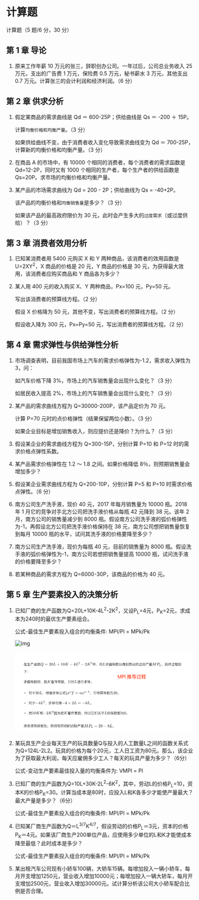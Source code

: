 # 计算题

计算题（5 题/6 分，30 分）

## 第 1 章 导论

1. 原来工作年薪 10 万元的张三，辞职创办公司。一年过后，公司总业务收入 25 万元，支出的广告费 1 万元，保险费 0.5 万元，秘书薪水 3 万元，其他支出 0.7 万元。计算张三的会计利润和经济利润。（6 分）

## 第 2 章 供求分析

1. 假定某商品的需求曲线是 Qd ＝ 600-25P；供给曲线是 Qs ＝ -200 ＋ 15P。

   计算`均衡价格和均衡产量`。（3 分）

   如果供给曲线不变，由于消费者收入变化导致需求曲线变为 Qd ＝ 700-25P，计算新的均衡价格和均衡产量。（3 分）

2. 在商品 A 的市场中，有 10000 个相同的消费者，每个消费者的需求函数是 Qd=12-2P，同时又有 1000 个相同的生产者，每个生产者的供给函数是 Qs=20P。求市场的均衡价格和均衡产量。

3. 某产品的市场需求曲线为 Qd = 200 - 2P；供给曲线为 Qs = -40+2P。

   该产品的均衡价格和`均衡销售量`是多少？（3 分）

   如果该产品的最高政府限价为 30 元，此时会产生多大的`过度需求`（或过度供给）？（3 分）

## 第 3 章 消费者效用分析

1. 已知某消费者用 5400 元购买 X 和 Y 两种商品，该消费者的效用函数是 U=2XY<sup>2</sup>，X 商品的价格是 20 元，Y 商品的价格是 30 元，为获得最大效用，该消费者应购买商品和 Y 商品各为多少？

2. 某人用 400 元的收入购买 X、Y 两种商品，Px=100 元，Py=50 元。

   写出该消费者的预算线方程。（2 分）

   假设 X 价格降为 50 元，其他不变，写出消费者的预算线方程。（2 分）

   假设收入降为 300 元，Px=Py=50 元，写出消费者的预算线方程。（2 分）

## 第 4 章 需求弹性与供给弹性分析

1. 市场调查表明，目前我国市场上汽车的需求价格弹性为-1.2，需求收入弹性为 3，问：

   如汽车价格下降 3%，市场上的汽车销售量会出现什么变化？（3 分）

   如居民收入提高 2%，市场上的汽车销售量会出现什么变化？（3 分）

2. 某产品的需求曲线方程为 Q=30000-200P，该产品定价为 70 元。

   计算 P=70 元时的点价格弹性（结果保留两位小数）。（3 分）

   如果企业目标是增加销售收入，则应提价还是降价？为什么？（3 分）

3. 假设某企业的需求曲线方程为 Q=300-15P，分别计算 P=10 和 P=12 时的需求价格点弹性系数。

4. 某产品需求价格弹性在 1.2 ～ 1.8 之间。如果价格降低 8％，则预期销售量会增加多少？

5. 假设某企业需求曲线方程为 Q=200-10P，分别计算 P=5 和 P=10 时需求价格点弹性。（6 分）

6. 南方公司生产洗手液，现价 40 元，2017 年每月销售量为 10000 瓶。2018 年 1 月它的竞争对手北方公司把洗手液价格从每瓶 42 元降到 38 元。该年 2 月，南方公司的销售量减少到 8000 瓶。假设南方公司洗手液的弧价格弹性为-1，再假设北方公司把洗手液价格保持在 38 元，南方公司想把销售量恢复到每月 10000 瓶的水平，试问其洗手液的价格要降至多少？

7. 南方公司生产洗手液，现价为每瓶 40 元，目前的销售量为 8000 瓶。假设洗手液的弧价格弹性为-1，南方公司若想把销售量提高 10000 瓶，试问洗手液的价格要降至多少？

8. 若某种商品的需求方程为 Q=6000-30P，该商品的价格为 40 元。

## 第 5 章 生产要素投入的决策分析

1. 已知厂商的生产函数为Q=20L+10K-4L<sup>2</sup>-2K<sup>2</sup>，又设P<sub>L</sub>=4元，P<sub>K</sub>=2元，求成本为240时的最优生产要素组合。

   公式-最佳生产要素投入组合的均衡条件: MPl/Pl = MPk/Pk

   ![img](https://sdjrzk-1251357229.cos.ap-guangzhou.myqcloud.com/exam/paper/717/images/4133.png)

   ![img](image/5-2.jpg)

2. <span>某玩具生产企业每天生产的玩具数量Q与投入的人工数量L之间的函数关系式为Q=124L-2L2。玩具的价格为每个20元，工人日工资为80元。那么，该企业为了获取最大利润，每天应雇佣多少工人？每天的玩具产量为多少？（6分）</span>

   公式-变动生产要素最佳投入量的均衡条件为: VMPl = Pl

3. <span>已知厂商的生产函数为Q=10L+30K-2L<sup>2</sup>-6K<sup>2</sup>，其中，劳动L的价格P<sub>L</sub>=10，资本K的价格P<sub>K</sub>=30。计算当成本是80时，应投入L和K各多少才能使产量最大？最大产量是多少？（6分）</span>

   公式-最佳生产要素投入组合的均衡条件: MPl/Pl = MPk/Pk

4. <span>已知某厂商生产函数为Q＝L<sup>3/7</sup>K<sup>4/7</sup>，假设劳动的价格P<sub>L</sub>＝3元，资本的价格P<sub>K</sub>＝4元。如果该厂商生产200单位产品，应使用多少单位的L和K才能使成本降至最低？此时成本是多少？</span>

   公式-最佳生产要素投入组合的均衡条件: MPl/Pl = MPk/Pk

5. <span>某出租汽车公司现有小轿车100辆，大轿车15辆。每增加投入一辆小轿车，每月开支增加1250元，营业收入增加10000元；每增加投入一辆大轿车，每月开支增加2500元，营业收入增加30000元。试计算分析该公司大小轿车配合比例是否合理。</span>
